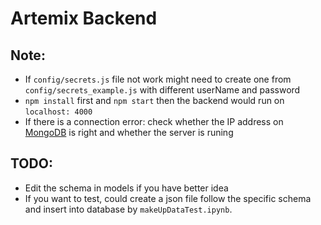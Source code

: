 # Artemix Backend

## Note:
- If `config/secrets.js` file not work might need to create one from `config/secrets_example.js` with different userName and password
- `npm install` first and `npm start` then the backend would run on `localhost: 4000`
- If there is a connection error: check whether the IP address on [MongoDB](https://cloud.mongodb.com/v2/655b0f03fa0fe43ab04e9a62#/overview) is right and whether the server is runing

## TODO:
- Edit the schema in models if you have better idea
- If you want to test, could create a json file follow the specific schema and insert into database by `makeUpDataTest.ipynb`.